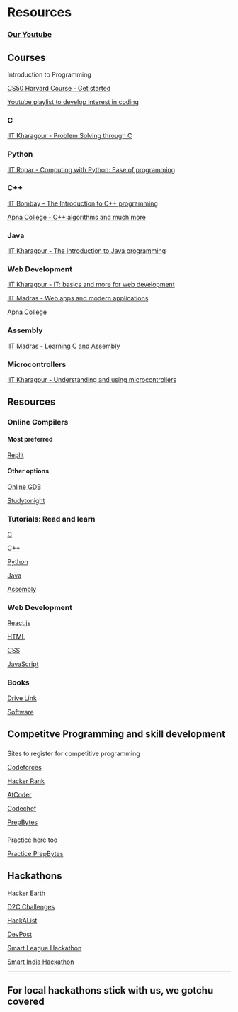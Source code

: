 # Resources

### [Our Youtube](https://www.youtube.com/channel/UCVDR0bQ5ixr7iohLq2TSIYw)

## Courses

Introduction to Programming

[CS50 Harvard Course - Get started](https://cs50.harvard.edu/college/2021/spring/)

[Youtube playlist to develop interest in coding](https://youtube.com/playlist?list=PLJicmE8fK0EiFngx7wBddZDzxogj-shyW)


### C

[IIT Kharagpur - Problem Solving through C](https://nptel.ac.in/courses/106/105/106105171/)

### Python

[IIT Ropar - Computing with Python: Ease of programming](https://nptel.ac.in/courses/106/106/106106182/)

### C++

[IIT Bombay - The Introduction to C++ programming](https://nptel.ac.in/courses/106/101/106101208/)

[Apna College - C++ algorithms and much more](https://www.youtube.com/watch?v=z9bZufPHFLU&list=PLfqMhTWNBTe0b2nM6JHVCnAkhQRGiZMSJ)

### Java

[IIT Kharagpur - The Introduction to Java programming](https://nptel.ac.in/courses/106/105/106105191/)

### Web Development

[IIT Kharagpur - IT: basics and more for web development](https://nptel.ac.in/courses/106/105/106105084/)

[IIT Madras - Web apps and modern applications](https://nptel.ac.in/courses/106/106/106106156/)

[Apna College](https://www.youtube.com/watch?v=l1EssrLxt7E&list=PLfqMhTWNBTe3H6c9OGXb5_6wcc1Mca52n)

### Assembly

[IIT Madras - Learning C and Assembly](https://nptel.ac.in/courses/106/106/106106210/)

### Microcontrollers

[IIT Kharagpur - Understanding and using microcontrollers](https://nptel.ac.in/courses/108/105/108105102/)

## Resources

### Online Compilers

#### Most preferred

[Replit](https://replit.com/)

#### Other options

[Online GDB](https://www.onlinegdb.com/)

[Studytonight](https://www.studytonight.com/code/playground/)

### Tutorials: Read and learn

[](https://www.studytonight.com/library/#tutorials)

[C](https://www.cprogramming.com/tutorial/c-tutorial.html)

[C++](https://www.learncpp.com/)

[Python](https://docs.python.org/3/)

[Java](https://www.javatpoint.com/java-tutorial)

[Assembly](https://www.tutorialspoint.com/assembly_programming/index.htm)

### Web Development

[React.js](https://reactjs.org/tutorial/tutorial.html)

[HTML](https://www.w3schools.com/html/)

[CSS](https://www.w3schools.com/css/)

[JavaScript](https://www.w3schools.com/js/DEFAULT.asp)

### Books

[Drive Link](https://drive.google.com/drive/folders/1afiAUWuyaRLbNSQb72T5aJuX_0jJZnBD?usp=sharing)

[Software](https://t.me/Softwares_programming)

## Competitve Programming and skill development

### 

Sites to register for competitive programming

[Codeforces](https://codeforces.com/)

[Hacker Rank](https://www.hackerrank.com/)

[AtCoder](https://atcoder.jp/)

[Codechef](https://codechef.com/)

[PrepBytes](https://mycode.prepbytes.com/)

### 

Practice here too

[Practice PrepBytes](https://mycode.prepbytes.com/competitive-coding/practice)

## Hackathons

[Hacker Earth](https://www.hackerearth.com/challenges/hackathon)

[D2C Challenges](https://dare2compete.com/)

[HackAList](http://www.hackalist.org/)

[DevPost](https://devpost.com/hackathons)

[Smart League Hackathon](https://mlh.io/seasons/2021/events)

[Smart India Hackathon](https://www.sih.gov.in/)


----

## For local hackathons stick with us, we gotchu covered
